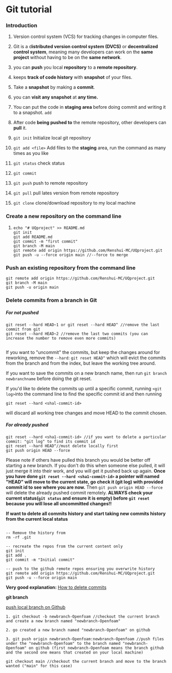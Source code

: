 # Git tutorial

### Introduction

1. Version control system (VCS) for tracking changes in computer files.
2. Git is a d**istributed version control system (DVCS)** or **decentralized control system**, meaning many developers can work on the **same** **project** without having to be on the **same network**. 

3. you can **push** you local **repository** to a **remote repository**.
4. keeps **track of code history** with **snapshot** of your files.
5. Take a **snapshot** by making a **commit**.
6. you can **visit any snapshot** at **any time.**
7. You can put the code in **staging area** before doing commit and writing it to a snapshot. `add`

8. After code **being pushed to** the remote repository, other developers can **pull** it.



1. `git init` Initialize local git repository
2. `git add <file>` Add files to the **staging** area, run the command as many times as you like
3. `git status` check status
4. `git commit` 
5. `git push` push to remote repository
6. `git pull` pull lates version from remote repository
7. `git clone` clone/download repository to my local machine



### Create a new repository on the command line

1. ```
   echo "# UQproject" >> README.md
   git init
   git add README.md
   git commit -m "first commit"
   git branch -M main
   git remote add origin https://github.com/Renshui-MC/UQproject.git
   git push -u --force origin main //--force to merge
   ```



### Push an existing repository from the command line

```
git remote add origin https://github.com/Renshui-MC/UQproject.git
git branch -M main
git push -u origin main
```



### Delete commits from a branch in Git

##### For not pushed

```
git reset --hard HEAD~1 or git reset --hard HEAD^ //remove the last commit from git
git reset --hard HEAD~2 //remove the last two commits (you can increase the number to remove even more commits)


```

If you want to "uncommit" the commits, but keep the changes around for reworking, remove the `--hard`: `git reset HEAD^` which will evict the commits from the branch and from the index, but leave the working tree around. 

If  you want to save the commits on a new branch name, then run `git branch newbranchname` before doing the git reset.



If you'd like to delete the commits up until a specific commit, running `<git log>`into the command line to find the specific commit id and then running

```
git reset --hard <shal-commit-id>
```

will discard all working tree changes and move HEAD to the commit chosen. 



##### For already pushed

```
git reset --hard <sha1-commit-id> //if you want to delete a particular commit: "git log" to find its commit id
git reset --hard HEAD^//must delete locally first
git push origin HEAD --force
```

Please note if others have pulled this branch you would be better off starting a new branch. If you don't do this when someone else pulled, it will just merge it into their work, and you will get it pushed back up again. **Once you have done `git reset --hard <sha1-commit-id>` a pointer will named "HEAD" will move to the current state, go check it (git log) with provided commit id to see where you are now.** Then `git push origin HEAD --force` will delete the already pushed commit remotely. **ALWAYS check your current status(`git status` and ensure it is empty) before `git reset` because you will lose all uncommitted changes!!** 



**If want to delete all commits history and start taking new commits history from the current local status**

`````

-- Remove the history from 
rm -rf .git

-- recreate the repos from the current content only
git init
git add .
git commit -m "Initial commit"

-- push to the github remote repos ensuring you overwrite history
git remote add origin https://github.com/Renshui-MC/UQproject.git
git push -u --force origin main
`````

**Very good explanation:** [How to delete commits](https://stackoverflow.com/questions/9529078/how-do-i-use-git-reset-hard-head-to-revert-to-a-previous-commit)



**git branch**

[push local branch on Github](https://stackoverflow.com/questions/5423517/how-do-i-push-a-local-git-branch-to-master-branch-in-the-remote)

```
1. git checkout -b newbranch-Openfoam //checkout the current branch and create a new branch named "newbranch-Openfoam"

2. go created a new branch named "newbranch-Openfoam" on github

3. git push origin newbranch-Openfoam:newbranch-Openfoam //push files under the "newbranch-Openfoam" to the branch named "newbranch-Openfoam" on github (first newbranch-Openfoam means the branch github and the second one means that created on your local machine)

git checkout main //checkout the current branch and move to the branch wanted ("main" for this case)

```

